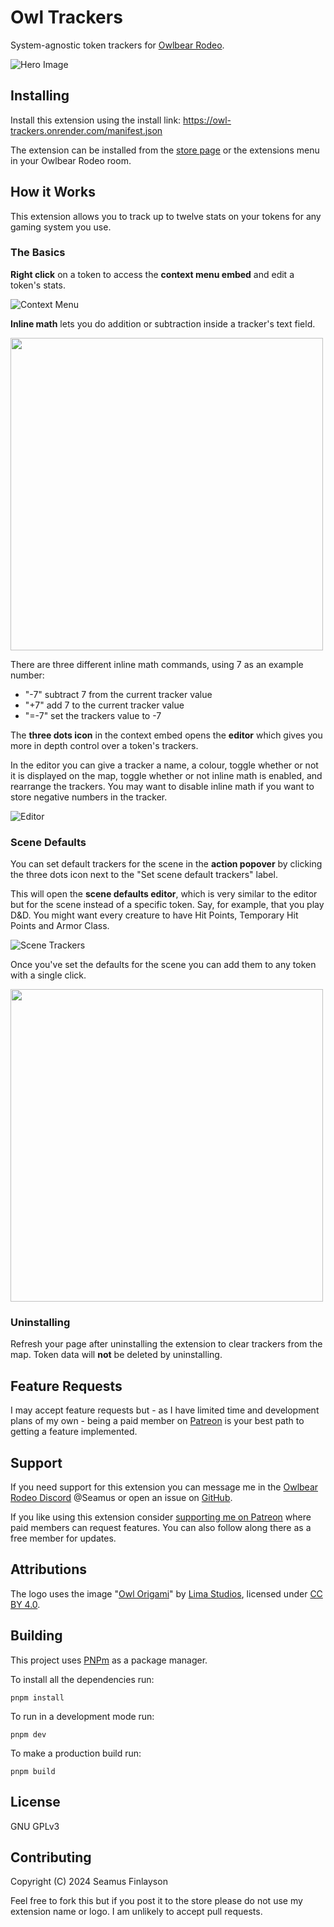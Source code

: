 # Owl Trackers

System-agnostic token trackers for [Owlbear Rodeo](https://www.owlbear.rodeo/).

![Hero Image](https://github.com/user-attachments/assets/d44f48ff-bb1b-4683-af7a-e991acb614ee)

## Installing

Install this extension using the install link: https://owl-trackers.onrender.com/manifest.json

The extension can be installed from the [store page](https://extensions.owlbear.rodeo/owl-trackers) or the extensions menu in your Owlbear Rodeo room.

## How it Works

This extension allows you to track up to twelve stats on your tokens for any gaming system you use.

### The Basics

**Right click** on a token to access the **context menu embed** and edit a token's stats.

![Context Menu](https://github.com/user-attachments/assets/03a5a0db-0ba1-4a8a-acf1-4fdae8e572aa)

**Inline math** lets you do addition or subtraction inside a tracker's text field.

<img name="Inline Math" src="https://github.com/user-attachments/assets/44df0133-b004-46ea-a331-835d7dcac15b" width=500>

There are three different inline math commands, using 7 as an example number:

- "-7" subtract 7 from the current tracker value
- "+7" add 7 to the current tracker value
- "=-7" set the trackers value to -7

The **three dots icon** in the context embed opens the **editor** which gives you more in depth control over a token's trackers.

In the editor you can give a tracker a name, a colour, toggle whether or not it is displayed on the map, toggle whether or not inline math is enabled, and rearrange the trackers. You may want to disable inline math if you want to store negative numbers in the tracker.

![Editor](https://github.com/user-attachments/assets/070fa0ae-6191-4a7c-acf9-98bd7e837e9a)

### Scene Defaults

You can set default trackers for the scene in the **action popover** by clicking the three dots icon next to the "Set scene default trackers" label.

This will open the **scene defaults editor**, which is very similar to the editor but for the scene instead of a specific token. Say, for example, that you play D&D. You might want every creature to have Hit Points, Temporary Hit Points and Armor Class.

![Scene Trackers](https://github.com/user-attachments/assets/eb41f257-422a-4983-9321-054b197fd479)

Once you've set the defaults for the scene you can add them to any token with a single click.

<img name="Use Scene Defaults" src="https://github.com/user-attachments/assets/cf9cadfb-b9f6-48ca-810b-03680d35aba6" width=500>

### Uninstalling

Refresh your page after uninstalling the extension to clear trackers from the map. Token data will **not** be deleted by uninstalling.

## Feature Requests

I may accept feature requests but - as I have limited time and development plans of my own - being a paid member on [Patreon](https://www.patreon.com/SeamusFinlayson) is your best path to getting a feature implemented.

## Support

If you need support for this extension you can message me in the [Owlbear Rodeo Discord](https://discord.gg/yWSErB6Qaj) @Seamus or open an issue on [GitHub](https://github.com/SeamusFinlayson/owl-trackers).

If you like using this extension consider [supporting me on Patreon](https://www.patreon.com/SeamusFinlayson) where paid members can request features. You can also follow along there as a free member for updates.

## Attributions

The logo uses the image "[Owl Origami](https://www.svgrepo.com/svg/423815/owl-origami-paper)" by [Lima Studios](https://dribbble.com/limastd?ref=svgrepo.com), licensed under [CC BY 4.0](https://creativecommons.org/licenses/by/4.0/).

## Building

This project uses [PNPm](https://pnpm.io/) as a package manager.

To install all the dependencies run:

`pnpm install`

To run in a development mode run:

`pnpm dev`

To make a production build run:

`pnpm build`

## License

GNU GPLv3

## Contributing

Copyright (C) 2024 Seamus Finlayson

Feel free to fork this but if you post it to the store please do not use my extension name or logo. I am unlikely to accept pull requests.
